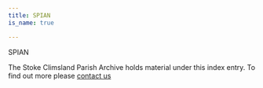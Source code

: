 ```yaml
---
title: SPIAN
is_name: true

---
```


SPIAN


The Stoke Climsland Parish Archive holds material under this index entry. To find out more please [contact us](/contact/)

